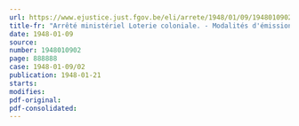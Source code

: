 ```yaml
---
url: https://www.ejustice.just.fgov.be/eli/arrete/1948/01/09/1948010902/justel
title-fr: "Arrêté ministériel Loterie coloniale. - Modalités d'émission"
date: 1948-01-09
source:
number: 1948010902
page: 888888
case: 1948-01-09/02
publication: 1948-01-21
starts:
modifies:
pdf-original:
pdf-consolidated:
---
```


